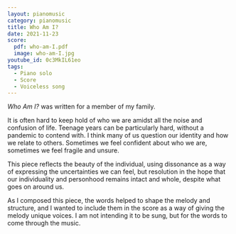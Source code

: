 ```yaml
---
layout: pianomusic
category: pianomusic
title: Who Am I?
date: 2021-11-23
score:
  pdf: who-am-I.pdf
  image: who-am-I.jpg
youtube_id: 0c3MkIL61eo
tags:
  - Piano solo
  - Score
  - Voiceless song
---
```


*Who Am I?* was written for a member of my family. 

It is often hard to keep hold of who we are amidst all the noise and confusion of life. Teenage years can be particularly hard, without a pandemic to contend with. I think many of us question our identity and how we relate to others. Sometimes we feel confident about who we are, sometimes we feel fragile and unsure.

This piece reflects the beauty of the individual, using dissonance as a way of expressing the uncertainties we can feel, but resolution in the hope that our individuality and personhood remains intact and whole, despite what goes on around us.

As I composed this piece, the words helped to shape the melody and structure, and I wanted to include them in the score as a way of giving the melody unique voices. I am not intending it to be sung, but for the words to come through the music.